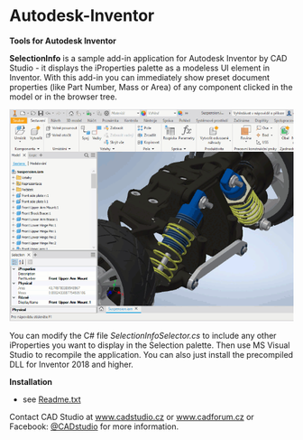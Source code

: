# Autodesk-Inventor

<b>Tools for Autodesk Inventor</b>

<b>SelectionInfo</b> is a sample add-in application for Autodesk Inventor by CAD Studio - it displays the iProperties palette as a modeless UI element in Inventor.
With this add-in you can immediately show preset document properties (like Part Number, Mass or Area) of any component clicked in the model or in the browser tree.

<img src="SelectionInfo/SelectionIP.gif">

You can modify the C# file <i>SelectionInfoSelector.cs</i> to include any other iProperties you want to display in the Selection palette. Then use MS Visual Studio to recompile the application. You can also just install the precompiled DLL for Inventor 2018 and higher.

 <b>Installation</b>
 - see <a href="SelectionInfo/SelectionInfo/Readme.txt">Readme.txt</a>

Contact CAD Studio at <a href="https://www.cadstudio.cz">www.cadstudio.cz</a> or <a href="https://www.cadforum.cz">www.cadforum.cz</a> or Facebook: <a href="https://www.facebook.com/CADstudio">@CADstudio</a> for more information.
